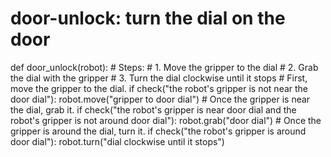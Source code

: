 # door-unlock: turn the dial on the door
def door_unlock(robot):
    # Steps:
    #  1. Move the gripper to the dial
    #  2. Grab the dial with the gripper
    #  3. Turn the dial clockwise until it stops
    # First, move the gripper to the dial.
    if check("the robot's gripper is not near the door dial"):
        robot.move("gripper to door dial")
    # Once the gripper is near the dial, grab it.
    if check("the robot's gripper is near door dial and the robot's gripper is not around door dial"):
        robot.grab("door dial")
    # Once the gripper is around the dial, turn it.
    if check("the robot's gripper is around door dial"):
        robot.turn("dial clockwise until it stops")